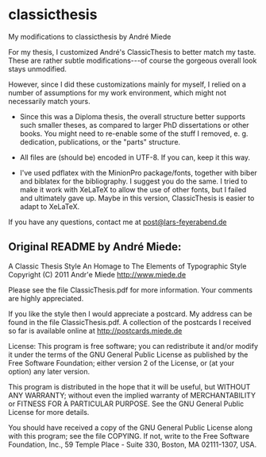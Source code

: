 classicthesis
=============

My modifications to classicthesis by André Miede

For my thesis, I customized André's ClassicThesis to better match my taste.
These are rather subtle modifications---of course the gorgeous overall look
stays unmodified.

However, since I did these customizations mainly for myself, I relied on a
number of assumptions for my work environment, which might not necessarily 
match yours.

 * Since this was a Diploma thesis, the overall structure better supports such
   smaller theses, as compared to larger PhD dissertations or other books. You
   might need to re-enable some of the stuff I removed, e. g. dedication,
   publications, or the "parts" structure.
   
 * All files are (should be) encoded in UTF-8. If you can, keep it this way.
 
 * I've used pdflatex with the MinionPro package/fonts, together with biber and
   biblatex for the bibliography. I suggest you do the same. I tried to make it
   work with XeLaTeX to allow the use of other fonts, but I failed and
   ultimately gave up. Maybe in this version, ClassicThesis is easier to adapt
   to XeLaTeX.
   

If you have any questions, contact me at post@lars-feyerabend.de


Original README by André Miede:
----------------

  A Classic Thesis Style
  An Homage to The Elements of Typographic Style
  Copyright (C) 2011 Andr\'e Miede http://www.miede.de

  Please see the file ClassicThesis.pdf for more information.
  Your comments are highly appreciated.

  If you like the style then I would appreciate a postcard. My address 
  can be found in the file ClassicThesis.pdf. A collection of the 
  postcards I received so far is available online at 
  http://postcards.miede.de

  License:
  This program is free software; you can redistribute it and/or modify
  it under the terms of the GNU General Public License as published by
  the Free Software Foundation; either version 2 of the License, or
  (at your option) any later version.

  This program is distributed in the hope that it will be useful,
  but WITHOUT ANY WARRANTY; without even the implied warranty of
  MERCHANTABILITY or FITNESS FOR A PARTICULAR PURPOSE.  See the
  GNU General Public License for more details.

  You should have received a copy of the GNU General Public License
  along with this program; see the file COPYING.  If not, write to
  the Free Software Foundation, Inc., 59 Temple Place - Suite 330,
  Boston, MA 02111-1307, USA.
